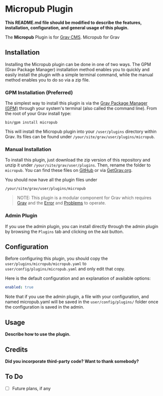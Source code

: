 # Micropub Plugin

**This README.md file should be modified to describe the features, installation, configuration, and general usage of this plugin.**

The **Micropub** Plugin is for [Grav CMS](http://github.com/getgrav/grav). Micropub for Grav

## Installation

Installing the Micropub plugin can be done in one of two ways. The GPM (Grav Package Manager) installation method enables you to quickly and easily install the plugin with a simple terminal command, while the manual method enables you to do so via a zip file.

### GPM Installation (Preferred)

The simplest way to install this plugin is via the [Grav Package Manager (GPM)](http://learn.getgrav.org/advanced/grav-gpm) through your system's terminal (also called the command line).  From the root of your Grav install type:

    bin/gpm install micropub

This will install the Micropub plugin into your `/user/plugins` directory within Grav. Its files can be found under `/your/site/grav/user/plugins/micropub`.

### Manual Installation

To install this plugin, just download the zip version of this repository and unzip it under `/your/site/grav/user/plugins`. Then, rename the folder to `micropub`. You can find these files on [GitHub](https://github.com/metbril/grav-plugin-micropub) or via [GetGrav.org](http://getgrav.org/downloads/plugins#extras).

You should now have all the plugin files under

    /your/site/grav/user/plugins/micropub
	
> NOTE: This plugin is a modular component for Grav which requires [Grav](http://github.com/getgrav/grav) and the [Error](https://github.com/getgrav/grav-plugin-error) and [Problems](https://github.com/getgrav/grav-plugin-problems) to operate.

### Admin Plugin

If you use the admin plugin, you can install directly through the admin plugin by browsing the `Plugins` tab and clicking on the `Add` button.

## Configuration

Before configuring this plugin, you should copy the `user/plugins/micropub/micropub.yaml` to `user/config/plugins/micropub.yaml` and only edit that copy.

Here is the default configuration and an explanation of available options:

```yaml
enabled: true
```

Note that if you use the admin plugin, a file with your configuration, and named micropub.yaml will be saved in the `user/config/plugins/` folder once the configuration is saved in the admin.

## Usage

**Describe how to use the plugin.**

## Credits

**Did you incorporate third-party code? Want to thank somebody?**

## To Do

- [ ] Future plans, if any

